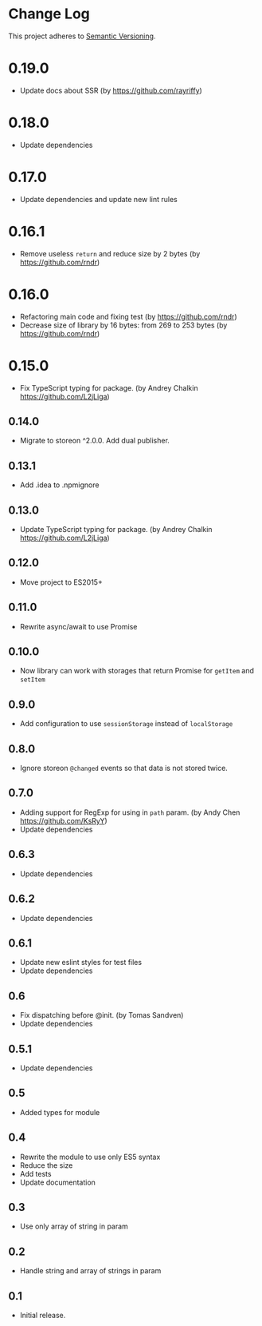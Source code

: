 # Change Log
This project adheres to [Semantic Versioning](http://semver.org/).

# 0.19.0

* Update docs about SSR (by https://github.com/rayriffy)

# 0.18.0

* Update dependencies

# 0.17.0

* Update dependencies and update new lint rules

# 0.16.1

* Remove useless `return` and reduce size by 2 bytes (by https://github.com/rndr)

# 0.16.0

* Refactoring main code and fixing test (by https://github.com/rndr)
* Decrease size of library by 16 bytes: from 269 to 253 bytes (by https://github.com/rndr)

# 0.15.0

* Fix TypeScript typing for package. (by Andrey Chalkin https://github.com/L2jLiga)

## 0.14.0

* Migrate to storeon ^2.0.0. Add dual publisher.

## 0.13.1

* Add .idea to .npmignore

## 0.13.0

* Update TypeScript typing for package. (by Andrey Chalkin https://github.com/L2jLiga)

## 0.12.0

* Move project to ES2015+

## 0.11.0

* Rewrite async/await to use Promise

## 0.10.0

* Now library can work with storages that return Promise for `getItem` and `setItem`

## 0.9.0

* Add configuration to use `sessionStorage` instead of `localStorage`

## 0.8.0

* Ignore storeon `@changed` events so that data is not stored twice.

## 0.7.0

* Adding support for RegExp for using in `path` param. (by Andy Chen https://github.com/KsRyY)
* Update dependencies

## 0.6.3

* Update dependencies

## 0.6.2

* Update dependencies

## 0.6.1

* Update new eslint styles for test files
* Update dependencies

## 0.6

* Fix dispatching before @init. (by Tomas Sandven)
* Update dependencies

## 0.5.1

* Update dependencies

## 0.5

* Added types for module

## 0.4

* Rewrite the module to use only ES5 syntax
* Reduce the size
* Add tests
* Update documentation

## 0.3

* Use only array of string in param

## 0.2

* Handle string and array of strings in param

## 0.1
* Initial release.
